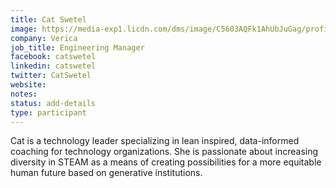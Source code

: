 ```yaml
---
title: Cat Swetel
image: https://media-exp1.licdn.com/dms/image/C5603AQFk1AhUbJuGag/profile-displayphoto-shrink_800_800/0?e=1605139200&v=beta&t=jGv21sKTSn8A54eJfV5r9r2ruFPgYI_GfrNhmcAcCGQ
company: Verica
job_title: Engineering Manager
facebook: catswetel
linkedin: catswetel
twitter: CatSwetel
website:
notes:
status: add-details
type: participant
---
```


 Cat is a technology leader specializing in lean inspired, data-informed coaching for technology organizations. She is passionate about increasing diversity in STEAM as a means of creating possibilities for a more equitable human future based on generative institutions.
<!-- put more details about participant here -->
